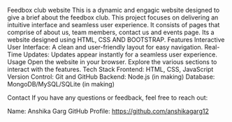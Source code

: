 Feedbox club website 
This is a dynamic and engagic website designed to give a brief about the feedbox club.
This project focuses on delivering an intuitive interface and seamless user experience.
It consists of pages that comprise of about us, team members, contact us and events page.
Its a website designed using HTML, CSS AND BOOTSTRAP.
Features
Interactive User Interface: A clean and user-friendly layout for easy navigation.
Real-Time Updates: Updates appear instantly for a seamless user experience.
Usage
Open the website in your browser.
Explore the various sections to interact with the features.
Tech Stack
Frontend: HTML, CSS, JavaScript
Version Control: Git and GitHub
Backend: Node.js (in making)
Database: MongoDB/MySQL/SQLite (in making)


Contact
If you have any questions or feedback, feel free to reach out:

Name: Anshika Garg
GitHub Profile: https://github.com/anshikagarg12
